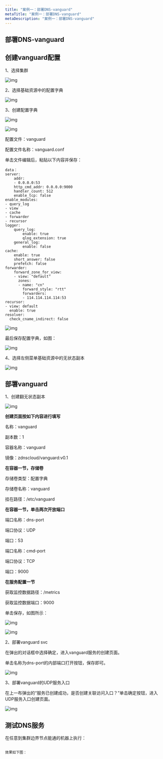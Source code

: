 ```yaml
---
title: "案例一：部署DNS-vanguard"
metaTitle: "案例一：部署DNS-vanguard"
metaDescription: "案例一：部署DNS-vanguard"
---
```


## 部署DNS-vanguard

## 创建vanguard配置

1、选择集群

![img](entry-cluster.png)

2、选择基础资源中的配置字典

![img](entry-configmap.png)

3、创建配置字典

![img](create-configmap.png)



![img](config-configmap.png)

配置文件：vanguard

配置文件名称：vanguard.conf

单击文件编辑后，粘贴以下内容并保存：

```
data：
server:
    addr: 
    - 0.0.0.0:53
    http_cmd_addr: 0.0.0.0:9000
    handler_count: 512 
    enable_tcp: false
enable_modules:
- query_log
- view
- cache
- forwarder
- recursor
logger:
    query_log: 
        enable: true
        qlog_extension: true
    general_log:
        enable: false
cache: 
    enable: true
    short_answer: false 
    prefetch: false
forwarder:
    forward_zone_for_view:
    - view: "default"
      zones:
      - name: "cn"
        forward_style: "rtt"
        forwarders:
        - 114.114.114.114:53
recursor:
- view: default
  enable: true
resolver:
  check_cname_indirect: false
```

![img](config-data.png)

最后保存配置字典，如图：

![img](save-config.png)

4、选择左侧菜单基础资源中的无状态副本

![img](vanguard-deployment.png)

## 部署vanguard

1、创建翻无状态副本

![img](create-deployment.png)

**创建页面按如下内容进行填写**

名称：vanguard

副本数：1

容器名称：vanguard

镜像：zdnscloud/vanguard:v0.1

**在容器一节，存储卷**

存储卷类型：配置字典

存储卷名称：vanguard

挂在路径：/etc/vanguard

**在容器一节，单击两次开放端口**

端口名称：dns-port

端口协议：UDP

端口：53

端口名称：cmd-port

端口协议：TCP

端口：9000

**在服务配置一节**

获取监控数据路径：/metrics

获取监控数据端口：9000

单击保存，如图所示：

![img](vanguard-save1.png)

![img](vanguard-save2.png)

2、部署vanguard svc

在弹出的对话框中选择确定，进入vanguard服务的创建页面。

单击名称为dns-port的内部端口打开按钮，保存即可。

![img](vanguard-svc.png)

3、部署vanguard的UDP服务入口

在上一布弹出的“服务已创建成功，是否创建关联访问入口？”单击确定按钮，进入UDP服务入口创建页面。

![img](vanguard-ingress.png)

## 测试DNS服务

在任意到集群边界节点能通的机器上执行：

```dig @192.168.218.130.zc.zdns.cn www.zdns.cn

效果如下图：